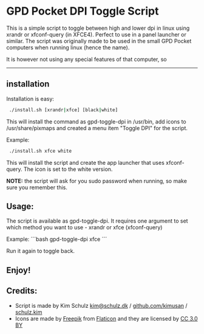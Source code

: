 # GPD Pocket DPI Toggle Script
This is a simple script to toggle between high and lower dpi in linux using xrandr or xfconf-query 
(in XFCE4). Perfect to use in a panel launcher or similar.
The script was originally made to be used in the small GPD Pocket computers when running linux
(hence the name). 

It is however not using any special features of that computer, so 

---
## installation
Installation is easy:
```bash
 ./install.sh [xrandr|xfce] [black|white]
```
 This will install the command as gpd-toggle-dpi in /usr/bin, add icons to /usr/share/pixmaps and
 created a menu item "Toggle DPI" for the script.

 Example:
```bash
 ./install.sh xfce white
```

 This will install the script and create the app launcher that uses xfconf-query. The icon is set
 to the white version. 

 **NOTE:** the script will ask for you sudo password when running, so make sure you remember this.

## Usage:
The script is available as gpd-toggle-dpi. It requires one argument to set which method you want to
use - xrandr or xfce (xfconf-query)

Example:
´´´bash
gpd-toggle-dpi xfce
´´´

Run it again to toggle back.


**Enjoy!**
---

## Credits:
* Script is made by Kim Schulz <kim@schulz.dk> / [github.com/kimusan](https://github.com/kimusan)
/ [schulz.kim](https://schulz.kim)
* Icons are made by [Freepik](http://www.freepik.com) from [Flaticon](https://www.flaticon.com/) and they are licensed by [CC 3.0 BY](http://creativecommons.org/licenses/by/3.0/)
